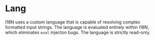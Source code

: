 # Lang

I18N uses a custom language that is capable of resolving complex formatted input strings. The language is evaluated entirely within I18N, which eliminates `eval` injecton bugs. The language is strictly read-only.

